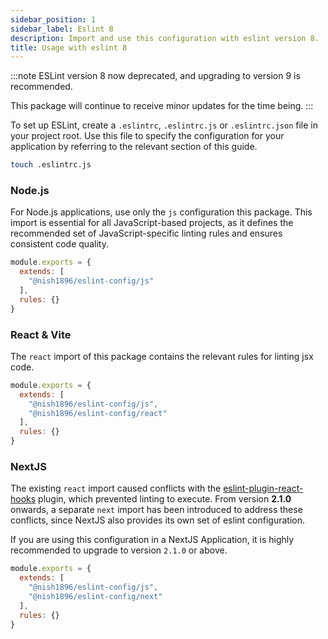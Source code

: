 ```yaml
---
sidebar_position: 1
sidebar_label: Eslint 8
description: Import and use this configuration with eslint version 8.
title: Usage with eslint 8
---
```


:::note
ESLint version 8 now deprecated, and upgrading to version 9 is recommended.

This package will continue to receive minor updates for the time being.
:::

To set up ESLint, create a `.eslintrc`, `.eslintrc.js` or `.eslintrc.json` file in your project root. Use this file to specify the configuration for your application by referring to the relevant section of this guide.

```bash
touch .eslintrc.js
```

### Node.js

For Node.js applications, use only the `js` configuration this package. This import is essential for all JavaScript-based projects, as it defines the recommended set of JavaScript-specific linting rules and ensures consistent code quality.

```js
module.exports = {
  extends: [
    "@nish1896/eslint-config/js"
  ],
  rules: {}
}
```

### React & Vite

The `react` import of this package contains the relevant rules for linting jsx code.

```js
module.exports = {
  extends: [
    "@nish1896/eslint-config/js",
    "@nish1896/eslint-config/react"
  ],
  rules: {}
}
```

### NextJS

The existing `react` import caused conflicts with the [eslint-plugin-react-hooks](https://www.npmjs.com/package/eslint-plugin-react-hooks) plugin, which prevented linting to execute. From version **2.1.0** onwards, a separate `next` import has been introduced to address these conflicts, since NextJS also provides its own set of eslint configuration.

If you are using this configuration in a NextJS Application, it is highly recommended to upgrade to version `2.1.0` or above.

```js
module.exports = {
  extends: [
    "@nish1896/eslint-config/js",
    "@nish1896/eslint-config/next"
  ],
  rules: {}
}
```
